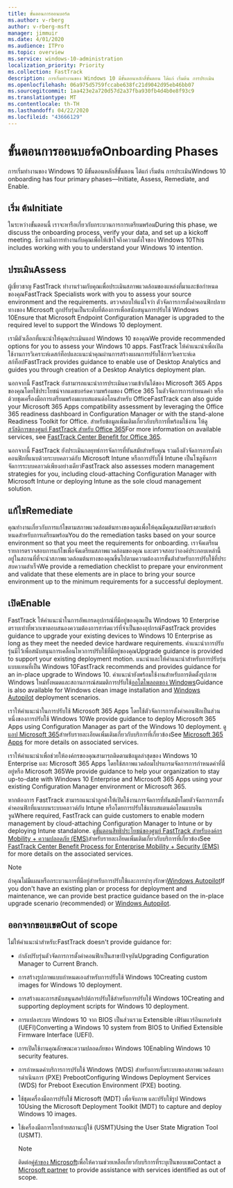 ```yaml
---
title: ขั้นตอนการออนบอร์ด
ms.author: v-rberg
author: v-rberg-msft
manager: jimmuir
ms.date: 4/01/2020
ms.audience: ITPro
ms.topic: overview
ms.service: windows-10-administration
localization_priority: Priority
ms.collection: FastTrack
description: การเริ่มทํางานของ Windows 10 มีขั้นตอนหลักสี่ขั้นตอน ได้แก่ เริ่มต้น การประเมิน
ms.openlocfilehash: 06a975d5759fccabe638fc21d9042d95eb46bb07
ms.sourcegitcommit: 1aa423e2a720d57d2a37fba930fb4d4b0e8f93c9
ms.translationtype: MT
ms.contentlocale: th-TH
ms.lasthandoff: 04/22/2020
ms.locfileid: "43666129"
---
```

# <a name="onboarding-phases"></a><span data-ttu-id="b94d2-103">ขั้นตอนการออนบอร์ด</span><span class="sxs-lookup"><span data-stu-id="b94d2-103">Onboarding Phases</span></span>

<span data-ttu-id="b94d2-104">การเริ่มทํางานของ Windows 10 มีขั้นตอนหลักสี่ขั้นตอน ได้แก่ เริ่มต้น การประเมิน</span><span class="sxs-lookup"><span data-stu-id="b94d2-104">Windows 10 onboarding has four primary phases—Initiate, Assess, Remediate, and Enable.</span></span>

## <a name="initiate"></a><span data-ttu-id="b94d2-105">เริ่ม ต้น</span><span class="sxs-lookup"><span data-stu-id="b94d2-105">Initiate</span></span>

<span data-ttu-id="b94d2-106">ในระหว่างขั้นตอนนี้ เราจะหารือเกี่ยวกับกระบวนการการเตรียมพร้อม</span><span class="sxs-lookup"><span data-stu-id="b94d2-106">During this phase, we discuss the onboarding process, verify your data, and set up a kickoff meeting.</span></span> <span data-ttu-id="b94d2-107">ซึ่งรวมถึงการทํางานกับคุณเพื่อให้เข้าใจถึงความตั้งใจของ Windows 10</span><span class="sxs-lookup"><span data-stu-id="b94d2-107">This includes working with you to understand your Windows 10 intention.</span></span>

## <a name="assess"></a><span data-ttu-id="b94d2-108">ประเมิน</span><span class="sxs-lookup"><span data-stu-id="b94d2-108">Assess</span></span>

<span data-ttu-id="b94d2-109">ผู้เชี่ยวชาญ FastTrack ทํางานร่วมกับคุณเพื่อประเมินสภาพแวดล้อมของแหล่งที่มาและข้อกําหนดของคุณ</span><span class="sxs-lookup"><span data-stu-id="b94d2-109">FastTrack Specialists work with you to assess your source environment and the requirements.</span></span> <span data-ttu-id="b94d2-110">ตรวจสอบให้แน่ใจว่า ตัวจัดการการตั้งค่าคอนฟิกปลายทางของ Microsoft ถูกปรับรุ่นเป็นระดับที่ต้องการเพื่อสนับสนุนการปรับใช้ Windows 10</span><span class="sxs-lookup"><span data-stu-id="b94d2-110">Ensure that Microsoft Endpoint Configuration Manager is upgraded to the required level to support the Windows 10 deployment.</span></span> 

<span data-ttu-id="b94d2-111">เรามีตัวเลือกที่แนะนําให้คุณประเมินแอป Windows 10 ของคุณ</span><span class="sxs-lookup"><span data-stu-id="b94d2-111">We provide recommended options for you to assess your Windows 10 apps.</span></span> <span data-ttu-id="b94d2-112">FastTrack ให้คําแนะนําเพื่อเปิดใช้งานการวิเคราะห์เดสก์ท็อปและแนะนําคุณผ่านการสร้างแผนการปรับใช้การวิเคราะห์เดสก์ท็อป</span><span class="sxs-lookup"><span data-stu-id="b94d2-112">FastTrack provides guidance to enable use of Desktop Analytics and guides you through creation of a Desktop Analytics deployment plan.</span></span>

<span data-ttu-id="b94d2-113">นอกจากนี้ FastTrack ยังสามารถแนะนําการประเมินความเข้ากันได้ของ Microsoft 365 Apps ของคุณโดยใช้ประโยชน์จากแดชบอร์ดความพร้อมของ Office 365 ในตัวจัดการการกําหนดค่า หรือด้วยชุดเครื่องมือการเตรียมพร้อมแบบสแตนด์อโลนสําหรับ Office</span><span class="sxs-lookup"><span data-stu-id="b94d2-113">FastTrack can also guide your Microsoft 365 Apps compatibility assessment by leveraging the Office 365 readiness dashboard in Configuration Manager or with the stand-alone Readiness Toolkit for Office.</span></span> <span data-ttu-id="b94d2-114">สําหรับข้อมูลเพิ่มเติมเกี่ยวกับบริการที่พร้อมใช้งาน ให้ดู[สวัสดิการของศูนย์ FastTrack สําหรับ Office 365](O365-fasttrack-benefit-for-office-365.md)</span><span class="sxs-lookup"><span data-stu-id="b94d2-114">For more information on available services, see [FastTrack Center Benefit for Office 365](O365-fasttrack-benefit-for-office-365.md).</span></span> 

<span data-ttu-id="b94d2-115">นอกจากนี้ FastTrack ยังประเมินกลยุทธ์การจัดการที่ทันสมัยสําหรับคุณ รวมถึงตัวจัดการการตั้งค่าคอนฟิกที่แนบด้วยระบบคลาวด์กับ Microsoft Intune หรือการปรับใช้ Intune เป็นโซลูชันการจัดการระบบคลาวด์เพียงอย่างเดียว</span><span class="sxs-lookup"><span data-stu-id="b94d2-115">FastTrack also assesses modern management strategies for you, including cloud-attaching Configuration Manager with Microsoft Intune or deploying Intune as the sole cloud management solution.</span></span>

## <a name="remediate"></a><span data-ttu-id="b94d2-116">แก้ไข</span><span class="sxs-lookup"><span data-stu-id="b94d2-116">Remediate</span></span>

<span data-ttu-id="b94d2-117">คุณทํางานเกี่ยวกับการแก้ไขตามสภาพแวดล้อมต้นทางของคุณเพื่อให้คุณมีคุณสมบัติตรงตามข้อกําหนดสําหรับการเตรียมพร้อม</span><span class="sxs-lookup"><span data-stu-id="b94d2-117">You do the remediation tasks based on your source environment so that you meet the requirements for onboarding.</span></span> <span data-ttu-id="b94d2-118">เราจัดเตรียมรายการตรวจสอบการแก้ไขเพื่อจัดเตรียมสภาพแวดล้อมของคุณ และตรวจสอบว่าองค์ประกอบเหล่านี้อยู่ในสถานที่ที่จะนําสภาพแวดล้อมต้นทางของคุณขึ้นไปตามความต้องการขั้นต่ําสําหรับการปรับใช้ที่ประสบความสําเร็จ</span><span class="sxs-lookup"><span data-stu-id="b94d2-118">We provide a remediation checklist to prepare your environment and validate that these elements are in place to bring your source environment up to the minimum requirements for a successful deployment.</span></span> 

## <a name="enable"></a><span data-ttu-id="b94d2-119">เปิด</span><span class="sxs-lookup"><span data-stu-id="b94d2-119">Enable</span></span>

<span data-ttu-id="b94d2-120">FastTrack ให้คําแนะนําในการอัพเกรดอุปกรณ์ที่มีอยู่ของคุณเป็น Windows 10 Enterprise ตราบเท่าที่พวกเขาตอบสนองความต้องการฮาร์ดแวร์ที่จําเป็นของอุปกรณ์</span><span class="sxs-lookup"><span data-stu-id="b94d2-120">FastTrack provides guidance to upgrade your existing devices to Windows 10 Enterprise as long as they meet the needed device hardware requirements.</span></span> <span data-ttu-id="b94d2-121">คําแนะนําการปรับรุ่นมีไว้เพื่อสนับสนุนการเคลื่อนไหวการปรับใช้ที่มีอยู่ของคุณ</span><span class="sxs-lookup"><span data-stu-id="b94d2-121">Upgrade guidance is provided to support your existing deployment motion.</span></span> <span data-ttu-id="b94d2-122">แนะนําและให้คําแนะนําสําหรับการปรับรุ่นแบบแทนที่เป็น Windows 10</span><span class="sxs-lookup"><span data-stu-id="b94d2-122">FastTrack recommends and provides guidance for an in-place upgrade to Windows 10.</span></span> <span data-ttu-id="b94d2-123">คําแนะนํายังพร้อมใช้งานสําหรับการติดตั้งรูปภาพ Windows ใหม่ทั้งหมดและสถานการณ์สมมติการปรับใช้[ออโตไพลอตของ Windows](EMS-onboarding-phases.md#windows-autopilot)</span><span class="sxs-lookup"><span data-stu-id="b94d2-123">Guidance is also available for Windows clean image installation and [Windows Autopilot](EMS-onboarding-phases.md#windows-autopilot) deployment scenarios.</span></span> 

<span data-ttu-id="b94d2-124">เราให้คําแนะนําในการปรับใช้ Microsoft 365 Apps โดยใช้ตัวจัดการการตั้งค่าคอนฟิกเป็นส่วนหนึ่งของการปรับใช้ Windows 10</span><span class="sxs-lookup"><span data-stu-id="b94d2-124">We provide guidance to deploy Microsoft 365 Apps using Configuration Manager as part of the Windows 10 deployment.</span></span> <span data-ttu-id="b94d2-125">ดู[แอป Microsoft 365](O365-onboarding-and-migration.md#microsoft-365-apps)สําหรับรายละเอียดเพิ่มเติมเกี่ยวกับบริการที่เกี่ยวข้อง</span><span class="sxs-lookup"><span data-stu-id="b94d2-125">See [Microsoft 365 Apps](O365-onboarding-and-migration.md#microsoft-365-apps) for more details on associated services.</span></span>

<span data-ttu-id="b94d2-126">เราให้คําแนะนําเพื่อช่วยให้องค์กรของคุณสามารถติดตามข้อมูลล่าสุดของ Windows 10 Enterprise และ Microsoft 365 Apps โดยใช้สภาพแวดล้อมโปรแกรมจัดการการกําหนดค่าที่มีอยู่หรือ Microsoft 365</span><span class="sxs-lookup"><span data-stu-id="b94d2-126">We provide guidance to help your organization to stay up-to-date with Windows 10 Enterprise and Microsoft 365 Apps using your existing Configuration Manager environment or Microsoft 365.</span></span>

<span data-ttu-id="b94d2-127">หากต้องการ FastTrack สามารถแนะนําลูกค้าให้เปิดใช้งานการจัดการที่ทันสมัยโดยตัวจัดการการตั้งค่าคอนฟิกที่แนบบนระบบคลาวด์กับ Intune หรือโดยการปรับใช้แบบสแตนด์อโลนแบบอินจูน</span><span class="sxs-lookup"><span data-stu-id="b94d2-127">Where required, FastTrack can guide customers to enable modern management by cloud-attaching Configuration Manager to Intune or by deploying Intune standalone.</span></span> <span data-ttu-id="b94d2-128">ดู[ขั้นตอนสิทธิประโยชน์ของศูนย์ FastTrack สําหรับองค์กร Mobility + ความปลอดภัย (EMS)](EMS-fasttrack-process.md)สําหรับรายละเอียดเพิ่มเติมเกี่ยวกับบริการที่เกี่ยวข้อง</span><span class="sxs-lookup"><span data-stu-id="b94d2-128">See [FastTrack Center Benefit Process for Enterprise Mobility + Security (EMS)](EMS-fasttrack-process.md) for more details on the associated services.</span></span>

> [!NOTE]
> <span data-ttu-id="b94d2-129">ถ้าคุณไม่มีแผนหรือกระบวนการที่มีอยู่สําหรับการปรับใช้และการบํารุงรักษา[Windows Autopilot](EMS-onboarding-phases.md#windows-autopilot)</span><span class="sxs-lookup"><span data-stu-id="b94d2-129">If you don't have an existing plan or process for deployment and maintenance, we can provide best practice guidance based on the in-place upgrade scenario (recommended) or [Windows Autopilot](EMS-onboarding-phases.md#windows-autopilot).</span></span>

## <a name="out-of-scope"></a><span data-ttu-id="b94d2-130">ออกจากขอบเขต</span><span class="sxs-lookup"><span data-stu-id="b94d2-130">Out of scope</span></span>

<span data-ttu-id="b94d2-131">ไม่ให้คําแนะนําสําหรับ:</span><span class="sxs-lookup"><span data-stu-id="b94d2-131">FastTrack doesn't provide guidance for:</span></span>

- <span data-ttu-id="b94d2-132">กําลังปรับรุ่นตัวจัดการการตั้งค่าคอนฟิกเป็นสาขาปัจจุบัน</span><span class="sxs-lookup"><span data-stu-id="b94d2-132">Upgrading Configuration Manager to Current Branch.</span></span>
- <span data-ttu-id="b94d2-133">การสร้างรูปภาพแบบกําหนดเองสําหรับการปรับใช้ Windows 10</span><span class="sxs-lookup"><span data-stu-id="b94d2-133">Creating custom images for Windows 10 deployment.</span></span>
- <span data-ttu-id="b94d2-134">การสร้างและการสนับสนุนสคริปต์การปรับใช้สําหรับการปรับใช้ Windows 10</span><span class="sxs-lookup"><span data-stu-id="b94d2-134">Creating and supporting deployment scripts for Windows 10 deployment.</span></span>
- <span data-ttu-id="b94d2-135">การแปลงระบบ Windows 10 จาก BIOS เป็นส่วนรวม Extensible เฟิร์มแวร์อินเทอร์เฟซ (UEFI)</span><span class="sxs-lookup"><span data-stu-id="b94d2-135">Converting a Windows 10 system from BIOS to Unified Extensible Firmware Interface (UEFI).</span></span>
- <span data-ttu-id="b94d2-136">การเปิดใช้งานคุณลักษณะความปลอดภัยของ Windows 10</span><span class="sxs-lookup"><span data-stu-id="b94d2-136">Enabling Windows 10 security features.</span></span> 
- <span data-ttu-id="b94d2-137">การกําหนดค่าบริการการปรับใช้ Windows (WDS) สําหรับการเริ่มระบบของสภาพแวดล้อมการดําเนินการ (PXE) Preboot</span><span class="sxs-lookup"><span data-stu-id="b94d2-137">Configuring Windows Deployment Services (WDS) for Preboot Execution Environment (PXE) booting.</span></span>
- <span data-ttu-id="b94d2-138">ใช้ชุดเครื่องมือการปรับใช้ Microsoft (MDT) เพื่อจับภาพ และปรับใช้รูป Windows 10</span><span class="sxs-lookup"><span data-stu-id="b94d2-138">Using the Microsoft Deployment Toolkit (MDT) to capture and deploy Windows 10 images.</span></span>
- <span data-ttu-id="b94d2-139">ใช้เครื่องมือการโยกย้ายสถานะผู้ใช้ (USMT)</span><span class="sxs-lookup"><span data-stu-id="b94d2-139">Using the User State Migration Tool (USMT).</span></span>

  > [!NOTE]
  > <span data-ttu-id="b94d2-140">ติดต่อ[คู่ค้าของ Microsoft](https://go.microsoft.com/fwlink/?linkid=2080150)เพื่อให้ความช่วยเหลือเกี่ยวกับบริการที่ระบุเป็นขอบเขต</span><span class="sxs-lookup"><span data-stu-id="b94d2-140">Contact a [Microsoft partner](https://go.microsoft.com/fwlink/?linkid=2080150) to provide assistance with services identified as out of scope.</span></span>

 